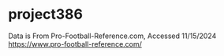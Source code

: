 # project386
Data is From Pro-Football-Reference.com, Accessed 11/15/2024
https://www.pro-football-reference.com/
